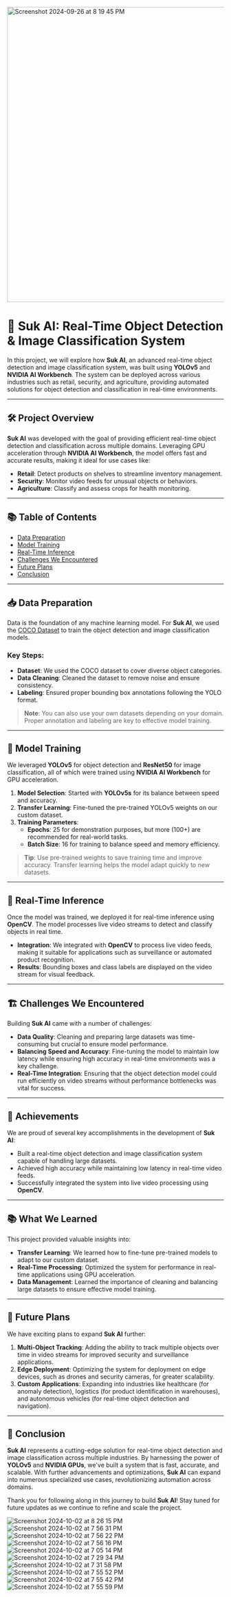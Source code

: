<img width="685" src="https://github.com/user-attachments/assets/1136c028-4254-4e01-830b-f57b5d2a4794" alt="Screenshot 2024-09-26 at 8 19 45 PM">  </br>
# 🚀 **Suk AI**: Real-Time Object Detection & Image Classification System

In this project, we will explore how **Suk AI**, an advanced real-time object detection and image classification system, was built using **YOLOv5** and **NVIDIA AI Workbench**. The system can be deployed across various industries such as retail, security, and agriculture, providing automated solutions for object detection and classification in real-time environments.

---

## 🛠️ **Project Overview**

**Suk AI** was developed with the goal of providing efficient real-time object detection and classification across multiple domains. Leveraging GPU acceleration through **NVIDIA AI Workbench**, the model offers fast and accurate results, making it ideal for use cases like:

- **Retail**: Detect products on shelves to streamline inventory management.
- **Security**: Monitor video feeds for unusual objects or behaviors.
- **Agriculture**: Classify and assess crops for health monitoring.

---

## 📚 **Table of Contents**
- [Data Preparation](#data-preparation)
- [Model Training](#model-training)
- [Real-Time Inference](#real-time-inference)
- [Challenges We Encountered](#challenges-we-encountered)
- [Future Plans](#future-plans)
- [Conclusion](#conclusion)

---

## 📥 **Data Preparation**

Data is the foundation of any machine learning model. For **Suk AI**, we used the [COCO Dataset](https://cocodataset.org/) to train the object detection and image classification models.

### Key Steps:
- **Dataset**: We used the COCO dataset to cover diverse object categories.
- **Data Cleaning**: Cleaned the dataset to remove noise and ensure consistency.
- **Labeling**: Ensured proper bounding box annotations following the YOLO format.

> **Note**: You can also use your own datasets depending on your domain. Proper annotation and labeling are key to effective model training.

---

## 🔧 **Model Training**

We leveraged **YOLOv5** for object detection and **ResNet50** for image classification, all of which were trained using **NVIDIA AI Workbench** for GPU acceleration.

1. **Model Selection**: Started with **YOLOv5s** for its balance between speed and accuracy.
2. **Transfer Learning**: Fine-tuned the pre-trained YOLOv5 weights on our custom dataset.
3. **Training Parameters**:
   - **Epochs**: 25 for demonstration purposes, but more (100+) are recommended for real-world tasks.
   - **Batch Size**: 16 for training to balance speed and memory efficiency.

> **Tip**: Use pre-trained weights to save training time and improve accuracy. Transfer learning helps the model adapt quickly to new datasets.

---

## 🎥 **Real-Time Inference**

Once the model was trained, we deployed it for real-time inference using **OpenCV**. The model processes live video streams to detect and classify objects in real time.

- **Integration**: We integrated with **OpenCV** to process live video feeds, making it suitable for applications such as surveillance or automated product recognition.
- **Results**: Bounding boxes and class labels are displayed on the video stream for visual feedback.

---

## 🏗️ **Challenges We Encountered**

Building **Suk AI** came with a number of challenges:
- **Data Quality**: Cleaning and preparing large datasets was time-consuming but crucial to ensure model performance.
- **Balancing Speed and Accuracy**: Fine-tuning the model to maintain low latency while ensuring high accuracy in real-time environments was a key challenge.
- **Real-Time Integration**: Ensuring that the object detection model could run efficiently on video streams without performance bottlenecks was vital for success.

---

## 🎉 **Achievements**

We are proud of several key accomplishments in the development of **Suk AI**:
- Built a real-time object detection and image classification system capable of handling large datasets.
- Achieved high accuracy while maintaining low latency in real-time video feeds.
- Successfully integrated the system into live video processing using **OpenCV**.

---

## 📚 **What We Learned**

This project provided valuable insights into:
- **Transfer Learning**: We learned how to fine-tune pre-trained models to adapt to our custom dataset.
- **Real-Time Processing**: Optimized the system for performance in real-time applications using GPU acceleration.
- **Data Management**: Learned the importance of cleaning and balancing large datasets to ensure effective model training.

---

## 🚀 **Future Plans**

We have exciting plans to expand **Suk AI** further:
1. **Multi-Object Tracking**: Adding the ability to track multiple objects over time in video streams for improved security and surveillance applications.
2. **Edge Deployment**: Optimizing the system for deployment on edge devices, such as drones and security cameras, for greater scalability.
3. **Custom Applications**: Expanding into industries like healthcare (for anomaly detection), logistics (for product identification in warehouses), and autonomous vehicles (for real-time object detection and navigation).

---

## 🎯 **Conclusion**

**Suk AI** represents a cutting-edge solution for real-time object detection and image classification across multiple industries. By harnessing the power of **YOLOv5** and **NVIDIA GPUs**, we've built a system that is fast, accurate, and scalable. With further advancements and optimizations, **Suk AI** can expand into numerous specialized use cases, revolutionizing automation across domains.

Thank you for following along in this journey to build **Suk AI**! Stay tuned for future updates as we continue to refine and scale the project.

<img src="https://github.com/user-attachments/assets/91759712-495e-4941-b466-c6c59ac6fa01" alt="Screenshot 2024-10-02 at 8 26 15 PM">
<img src="https://github.com/user-attachments/assets/ab716270-8e71-4313-8484-4fccd85feffb" alt="Screenshot 2024-10-02 at 7 56 31 PM">
<img src="https://github.com/user-attachments/assets/fbc8c890-4c60-453b-8f20-4e2e9e62244f" alt="Screenshot 2024-10-02 at 7 56 22 PM">

<img src="https://github.com/user-attachments/assets/d2a69346-6190-4240-91b2-f4b0a2be134c" alt="Screenshot 2024-10-02 at 7 56 16 PM">
<img src="https://github.com/user-attachments/assets/17c00334-1553-4164-8397-a073299d1850" alt="Screenshot 2024-10-02 at 7 05 14 PM">
<img src="https://github.com/user-attachments/assets/6905fedd-8ae0-4192-9a83-c562339e8c42" alt="Screenshot 2024-10-02 at 7 29 34 PM">
<img src="https://github.com/user-attachments/assets/ee84c698-c56a-4b29-a91d-c71613bda290" alt="Screenshot 2024-10-02 at 7 31 58 PM">
<img src="https://github.com/user-attachments/assets/0ec354ed-f23d-4fc0-aeab-a9efc8f79a48" alt="Screenshot 2024-10-02 at 7 55 52 PM">
<img src="https://github.com/user-attachments/assets/a1a180cf-1bce-4883-b729-cf52d6c06b16" alt="Screenshot 2024-10-02 at 7 55 42 PM">
<img src="https://github.com/user-attachments/assets/7264d29e-4226-4a42-9b74-64c297a804db" alt="Screenshot 2024-10-02 at 7 55 59 PM">





